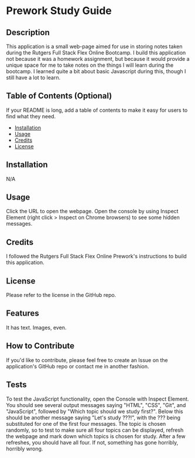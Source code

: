 # Prework Study Guide

## Description

This application is a small web-page aimed for use in storing notes taken during the Rutgers Full Stack Flex Online Bootcamp. I build this application not because it was a homework assignment, but because it would provide a unique space for me to take notes on the things I will learn during the bootcamp. I learned quite a bit about basic Javascript during this, though I still have a lot to learn.

## Table of Contents (Optional)

If your README is long, add a table of contents to make it easy for users to find what they need.

- [Installation](#installation)
- [Usage](#usage)
- [Credits](#credits)
- [License](#license)

## Installation

N/A

## Usage

Click the URL to open the webpage. Open the console by using Inspect Element (right click > Inspect on Chrome browsers) to see some hidden messages.

## Credits

I followed the Rutgers Full Stack Flex Online Prework's instructions to build this application.

## License

Please refer to the license in the GitHub repo.

## Features

It has text. Images, even.

## How to Contribute

If you'd like to contribute, please feel free to create an Issue on the application's GitHub repo or contact me in another fashion.

## Tests

To test the JavaScript functionality, open the Console with Inspect Element. You should see several output messages saying "HTML", "CSS", "Git", and "JavaScript", followed by "Which topic should we study first?". Below this should be another message saying "Let's study ???!", with the ??? being substituted for one of the first four messages. The topic is chosen randomly, so to test to make sure all four topics can be displayed, refresh the webpage and mark down which topics is chosen for study. After a few refreshes, you should have all four. If not, something has gone horribly, horribly wrong.
